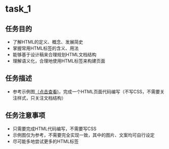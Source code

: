 # task_1
## 任务目的
* 了解HTML的定义、概念、发展简史<br>
* 掌握常用HTML标签的含义、用法<br>
* 能够基于设计稿来合理规划HTML文档结构<br>
* 理解语义化，合理地使用HTML标签来构建页面<br>
## 任务描述
* 参考示例图[（点击查看)](http://7xrp04.com1.z0.glb.clouddn.com/task_1_1_1.jpg)，完成一个HTML页面代码编写（不写CSS，不需要关注样式，只关注文档结构）<br>
## 任务注意事项
* 只需要完成HTML代码编写，不需要写CSS<br>
* 示例图仅为参考，不需要完全实现一致，其中的图片、文案均可自行设定<br>
* 尽可能多地尝试更多的HTML标签<br>
